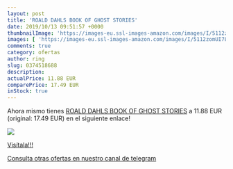 ```yaml
---
layout: post
title: 'ROALD DAHLS BOOK OF GHOST STORIES'
date: 2019/10/13 09:51:57 +0000
thumbnailImage: 'https://images-eu.ssl-images-amazon.com/images/I/5112zomUI7L._SL200_.jpg'
images: [ 'https://images-eu.ssl-images-amazon.com/images/I/5112zomUI7L._SL200_.jpg' ]
comments: true
category: ofertas
author: ring
slug: 0374518688
description:
actualPrice: 11.88 EUR
comparePrice: 17.49 EUR
inStock: true
---
```


Ahora mismo tienes [ROALD DAHLS BOOK OF GHOST STORIES](https://www.amazon.com/dp/0374518688/?tag=redken08-20) a 11.88 EUR (original: 17.49 EUR) en el siguiente enlace!

[![](https://images-eu.ssl-images-amazon.com/images/I/5112zomUI7L._SL200_.jpg)](https://www.amazon.com/dp/0374518688/?tag=redken08-20)

[Visítala!!!](https://www.amazon.com/dp/0374518688/?tag=redken08-20)

[Consulta otras ofertas en nuestro canal de telegram](https://t.me/s/ofertas25)
